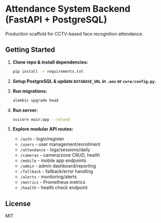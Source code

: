 # Attendance System Backend (FastAPI + PostgreSQL)

Production scaffold for CCTV-based face recognition attendance.

## Getting Started

1. **Clone repo & install dependencies:**
   ```bash
   pip install -r requirements.txt
   ```

2. **Setup PostgreSQL & update `DATABASE_URL` in `.env` or `core/config.py`.**

3. **Run migrations:**
   ```bash
   alembic upgrade head
   ```

4. **Run server:**
   ```bash
   uvicorn main:app --reload
   ```

5. **Explore modular API routes:**
   - `/auth` - login/register
   - `/users` - user management/enrollment
   - `/attendance` - logs/sessions/daily
   - `/cameras` - camera/zone CRUD, health
   - `/mobile` - mobile app endpoints
   - `/admin` - admin dashboard/reporting
   - `/fallback` - fallback/error handling
   - `/alerts` - monitoring/alerts
   - `/metrics` - Prometheus metrics
   - `/health` - health check endpoint

## License

MIT